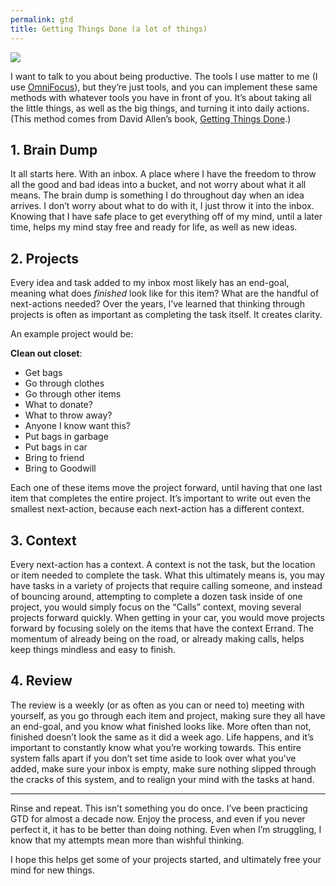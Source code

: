 ```yaml
---
permalink: gtd
title: Getting Things Done (a lot of things)
---
```


![][image-1]

I want to talk to you about being productive. The tools I use matter to me (I use [OmniFocus][1]), but they’re just tools, and you can implement these same methods with whatever tools you have in front of you. It’s about taking all the little things, as well as the big things, and turning it into daily actions. (This method comes from David Allen’s book, [Getting Things Done][2].)

## 1. Brain Dump

It all starts here. With an inbox. A place where I have the freedom to throw all the good and bad ideas into a bucket, and not worry about what it all means. The brain dump is something I do throughout day when an idea arrives. I don’t worry about what to do with it, I just throw it into the inbox. Knowing that I have safe place to get everything off of my mind, until a later time, helps my mind stay free and ready for life, as well as new ideas.

## 2. Projects

Every idea and task added to my inbox most likely has an end-goal, meaning what does *finished* look like for this item? What are the handful of next-actions needed? Over the years, I’ve learned that thinking through projects is often as important as completing the task itself. It creates clarity. 

An example project would be:

**Clean out closet**:

- Get bags
- Go through clothes
- Go through other items
- What to donate?
- What to throw away?
- Anyone I know want this?
- Put bags in garbage
- Put bags in car
- Bring to friend
- Bring to Goodwill

Each one of these items move the project forward, until having that one last item that completes the entire project. It’s important to write out even the smallest next-action, because each next-action has a different context.

## 3. Context

Every next-action has a context. A context is not the task, but the location or item needed to complete the task. What this ultimately means is, you may have tasks in a variety of projects that require calling someone, and instead of bouncing around, attempting to complete a dozen task inside of one project, you would simply focus on the “Calls” context, moving several projects forward quickly. When getting in your car, you would move projects forward by focusing solely on the items that have the context Errand. The momentum of already being on the road, or already making calls, helps keep things mindless and easy to finish. 

## 4. Review

The review is a weekly (or as often as you can or need to) meeting with yourself, as you go through each item and project, making sure they all have an end-goal, and you know what finished looks like. More often than not, finished doesn’t look the same as it did a week ago. Life happens, and it’s important to constantly know what you’re working towards. This entire system falls apart if you don’t set time aside to look over what you’ve added, make sure your inbox is empty, make sure nothing slipped through the cracks of this system, and to realign your mind with the tasks at hand.

- - -

Rinse and repeat. This isn’t something you do once. I’ve been practicing GTD for almost a decade now. Enjoy the process, and even if you never perfect it, it has to be better than doing nothing. Even when I’m struggling, I know that my attempts mean more than wishful thinking.

I hope this helps get some of your projects started, and ultimately free your mind for new things.

[1]:	https://www.omnigroup.com/omnifocus
[2]:	https://en.wikipedia.org/wiki/Getting_Things_Done

[image-1]:	https://dl.dropboxusercontent.com/s/rr3innr0p3viu2x/IMG_0023.PNG